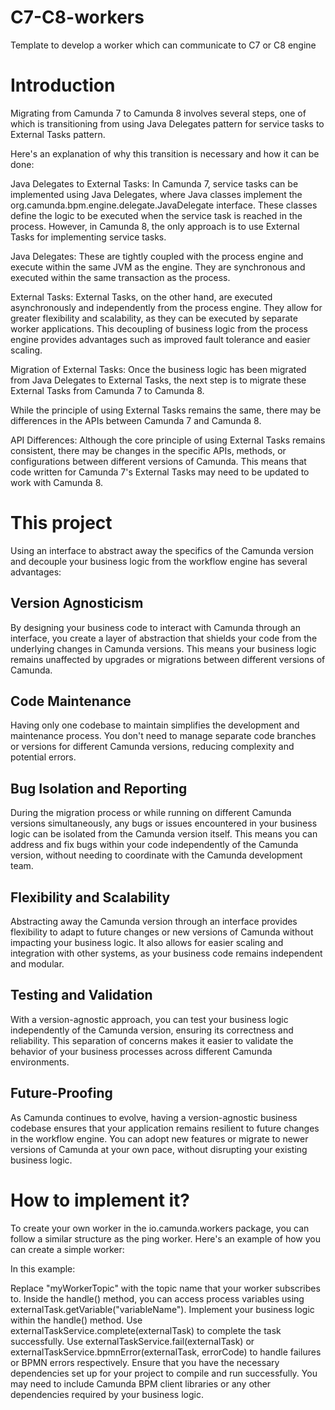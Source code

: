 # C7-C8-workers
Template to develop a worker which can communicate to C7 or C8 engine

# Introduction

Migrating from Camunda 7 to Camunda 8 involves several steps, one of which is transitioning 
from using Java Delegates pattern for service tasks to External Tasks pattern. 

Here's an explanation of why this transition is necessary and how it can be done:

Java Delegates to External Tasks: In Camunda 7, service tasks can be implemented using Java Delegates,
where Java classes implement the org.camunda.bpm.engine.delegate.JavaDelegate interface. 
These classes define the logic to be executed when the service task is reached in the process. 
However, in Camunda 8, the only approach is to use External Tasks for implementing service tasks.

Java Delegates: These are tightly coupled with the process engine and execute within the same JVM as the engine. 
They are synchronous and executed within the same transaction as the process.

External Tasks: External Tasks, on the other hand, are executed asynchronously and independently 
from the process engine. They allow for greater flexibility and scalability, as they can be executed 
by separate worker applications. This decoupling of business logic from the process engine provides 
advantages such as improved fault tolerance and easier scaling.

Migration of External Tasks: Once the business logic has been migrated from Java Delegates to External Tasks, 
the next step is to migrate these External Tasks from Camunda 7 to Camunda 8. 

While the principle of using External Tasks remains the same, there may be differences in the APIs 
between Camunda 7 and Camunda 8.

API Differences: Although the core principle of using External Tasks remains consistent, 
there may be changes in the specific APIs, methods, or configurations between different versions 
of Camunda. This means that code written for Camunda 7's External Tasks may need to be updated 
to work with Camunda 8.


# This project

Using an interface to abstract away the specifics of the Camunda version and decouple 
your business logic from the workflow engine has several advantages:

## Version Agnosticism
By designing your business code to interact with Camunda through an interface, you create a layer 
of abstraction that shields your code from the underlying changes in Camunda versions. 
This means your business logic remains unaffected by upgrades or migrations between different 
versions of Camunda.

## Code Maintenance
Having only one codebase to maintain simplifies the development and maintenance process.
You don't need to manage separate code branches or versions for different Camunda versions,
reducing complexity and potential errors.

## Bug Isolation and Reporting
During the migration process or while running on different Camunda versions simultaneously, 
any bugs or issues encountered in your business logic can be isolated from the Camunda version 
itself. This means you can address and fix bugs within your code independently of the 
Camunda version, without needing to coordinate with the Camunda development team.

## Flexibility and Scalability
Abstracting away the Camunda version through an interface provides flexibility to adapt to 
future changes or new versions of Camunda without impacting your business logic. 
It also allows for easier scaling and integration with other systems, as your business code 
remains independent and modular.

## Testing and Validation 
With a version-agnostic approach, you can test your business logic independently of the 
Camunda version, ensuring its correctness and reliability. This separation of concerns makes it 
easier to validate the behavior of your business processes across different Camunda environments.

## Future-Proofing 
As Camunda continues to evolve, having a version-agnostic business codebase ensures that 
your application remains resilient to future changes in the workflow engine. 
You can adopt new features or migrate to newer versions of Camunda at your own pace, 
without disrupting your existing business logic.

# How to implement it?
To create your own worker in the io.camunda.workers package, you can follow a similar structure 
as the ping worker. Here's an example of how you can create a simple worker:

In this example:

Replace "myWorkerTopic" with the topic name that your worker subscribes to.
Inside the handle() method, you can access process variables using externalTask.getVariable("variableName").
Implement your business logic within the handle() method.
Use externalTaskService.complete(externalTask) to complete the task successfully.
Use externalTaskService.fail(externalTask) or externalTaskService.bpmnError(externalTask, errorCode) to handle failures or BPMN errors respectively.
Ensure that you have the necessary dependencies set up for your project to compile and run successfully. You may need to include Camunda BPM client libraries or any other dependencies required by your business logic.